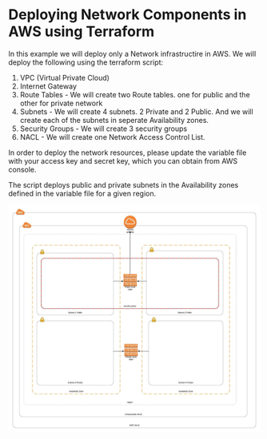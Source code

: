 # Deploying Network Components in AWS using Terraform

In this example we will deploy only a Network infrastructire in AWS. We will deploy the following using the terraform script: 

1. VPC (Virtual Private Cloud)
2. Internet Gateway 
3. Route Tables - We will create two Route tables. one for public and the other for private network 
4. Subnets - We will create 4 subnets. 2 Private and 2 Public. And we will create each of the subnets in seperate Availability zones. 
5. Security Groups - We will create 3 security groups
6. NACL - We will create one Network Access Control List. 

In order to deploy the network resources, please update the variable file with your access key and secret key, which you can obtain from AWS console. 

The script deploys public and private subnets in the Availability zones defined in the variable file for a given region. 


![](images/AWSNetwork.jpeg)